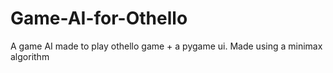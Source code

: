 # Game-AI-for-Othello
A game AI made to play othello game + a pygame ui. Made using a minimax algorithm
